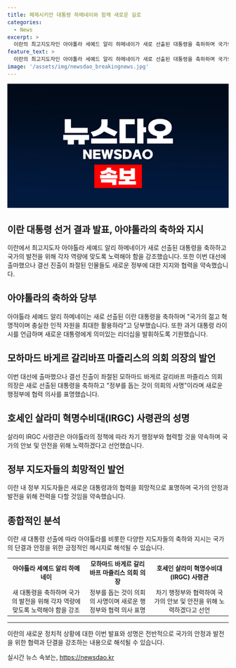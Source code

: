 ```yaml
---
title: 페제시키안 대통령 하메네이와 함께 새로운 길로
categories:
  - News
excerpt: >
  이란의 최고지도자인 아야톨라 세예드 알리 하메네이가 새로 선출된 대통령을 축하하며 국가의 젊고 혁명적이며 충실한 인적 자원을 최대한 활용하라고 당부했습니다. 또한, 이번 대선에 출마했으나 결선 진출이 좌절된 인물들도 새로운 정부를 지지하고 협력을 약속하고 있습니다. 최고지도자와 각 정치 인물들의 발언들이 이란의 정치적 분위기에 주는 영향을 주목할 때입니다. (150자)
feature_text: >
  이란의 최고지도자인 아야톨라 세예드 알리 하메네이가 새로 선출된 대통령을 축하하며 국가의 젊고 혁명적이며 충실한 인적 자원을 최대한 활용하라고 당부했습니다. 또한, 이번 대선에 출마했으나 결선 진출이 좌절된 인물들도 새로운 정부를 지지하고 협력을 약속하고 있습니다. 최고지도자와 각 정치 인물들의 발언들이 이란의 정치적 분위기에 주는 영향을 주목할 때입니다. (150자)
image: '/assets/img/newsdao_breakingnews.jpg'
---
```


<p><img src="/assets/img/newsdao_breakingnews.jpg" alt="cryptoinkorea 속보" /></p>

<h2 data-ke-size="size26">이란 대통령 선거 결과 발표, 아야톨라의 축하와 지시</h2>

<p data-ke-size="size16">이란에서 최고지도자 아야톨라 세예드 알리 하메네이가 새로 선출된 대통령을 축하하고 국가의 발전을 위해 각자 역량에 맞도록 노력해야 함을 강조했습니다. 또한 이번 대선에 출마했으나 결선 진출이 좌절된 인물들도 새로운 정부에 대한 지지와 협력을 약속했습니다.</p>

<h2 data-ke-size="size24">아야톨라의 축하와 당부</h2>

<p data-ke-size="size16">아야톨라 세예드 알리 하메네이는 새로 선출된 이란 대통령을 축하하며 "국가의 젊고 혁명적이며 충실한 인적 자원을 최대한 활용하라"고 당부했습니다. 또한 과거 대통령 라이시를 언급하며 새로운 대통령에게 의미있는 리더십을 발휘하도록 기원했습니다.</p>

<h2 data-ke-size="size24">모하마드 바게르 갈리바프 마즐리스의 의회 의장의 발언</h2>

<p data-ke-size="size16">이번 대선에 출마했으나 결선 진출이 좌절된 모하마드 바게르 갈리바프 마즐리스 의회 의장은 새로 선출된 대통령을 축하하고 "정부를 돕는 것이 의회의 사명"이라며 새로운 행정부에 협력 의사를 표명했습니다.</p>

<h2 data-ke-size="size24">호세인 살라미 혁명수비대(IRGC) 사령관의 성명</h2>

<p data-ke-size="size16">살라미 IRGC 사령관은 아야톨라의 정책에 따라 차기 행정부와 협력할 것을 약속하며 국가의 안보 및 안전을 위해 노력하겠다고 선언했습니다.</p>

<h2 data-ke-size="size24">정부 지도자들의 희망적인 발언</h2>

<p data-ke-size="size16">이란 내 정부 지도자들은 새로운 대통령과의 협력을 희망적으로 표명하며 국가의 안정과 발전을 위해 전력을 다할 것임을 약속했습니다.</p>

<h2 data-ke-size="size24">종합적인 분석</h2>

<p data-ke-size="size16">이란 새 대통령 선출에 따라 아야톨라를 비롯한 다양한 지도자들의 축하와 지시는 국가의 단결과 안정을 위한 긍정적인 메시지로 해석될 수 있습니다.</p>

<table>
    <tr>
        <td style="text-align: center; height: 17px;"><b>아야톨라 세예드 알리 하메네이</b></td>
        <td style="text-align: center; height: 17px;"><b>모하마드 바게르 갈리바프 마즐리스 의회 의장</b></td>
        <td style="text-align: center; height: 17px;"><b>호세인 살라미 혁명수비대(IRGC) 사령관</b></td>
    </tr>
    <tr>
        <td style="text-align: center;">새 대통령을 축하하며 국가의 발전을 위해 각자 역량에 맞도록 노력해야 함을 강조</td>
        <td style="text-align: center;">정부를 돕는 것이 의회의 사명이며 새로운 행정부와 협력 의사 표명</td>
        <td style="text-align: center;">차기 행정부와 협력하여 국가의 안보 및 안전을 위해 노력하겠다고 선언</td>
    </tr>
</table>

<hr>

<p data-ke-size="size16">이란의 새로운 정치적 상황에 대한 이번 발표와 성명은 전반적으로 국가의 안정과 발전을 위한 협력과 단결을 강조하는 내용으로 해석될 수 있습니다.</p>
실시간 뉴스 속보는, <a href="https://newsdao.kr" rel="dofollow">https://newsdao.kr</a>


